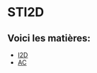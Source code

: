 # STI2D

## Voici les matières:
- [I2D](./i2d.md)
- [AC](./ac.md)
<!-- - [2I2D](./2i2d.md)
- [SIN](./sin.md)-->

